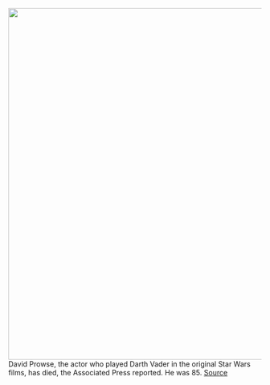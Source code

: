 <img src='https://cdn.vox-cdn.com/thumbor/VpuxAwen4S1j0ehgG2c1DVtJYPo=/0x0:4256x2832/1200x800/filters:focal(1079x1167:1759x1847)/cdn.vox-cdn.com/uploads/chorus_image/image/67995866/167710690.0.jpg' width='700px' /><br/>
David Prowse, the actor who played Darth Vader in the original Star Wars films, has died, the Associated Press reported. He was 85.
<a href='https://www.theverge.com/2020/11/29/21724911/darth-vader-actor-david-prowse-died-star-wars'> Source <a/>